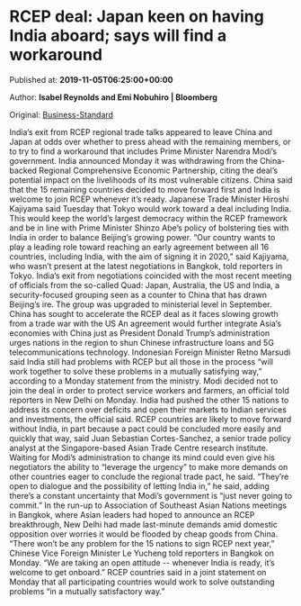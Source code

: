 
# RCEP deal: Japan keen on having India aboard; says will find a workaround

Published at: **2019-11-05T06:25:00+00:00**

Author: **Isabel Reynolds and Emi Nobuhiro | Bloomberg**

Original: [Business-Standard](https://www.business-standard.com/article/international/rcep-deal-japan-keen-on-having-india-aboard-says-will-find-a-workaround-119110500452_1.html)

India’s exit from RCEP regional trade talks appeared to leave China and Japan at odds over whether to press ahead with the remaining members, or to try to find a workaround that includes Prime Minister Narendra Modi’s government.
India announced Monday it was withdrawing from the China-backed Regional Comprehensive Economic Partnership, citing the deal’s potential impact on the livelihoods of its most vulnerable citizens. China said that the 15 remaining countries decided to move forward first and India is welcome to join RCEP whenever it’s ready.
Japanese Trade Minister Hiroshi Kajiyama said Tuesday that Tokyo would work toward a deal including India. This would keep the world’s largest democracy within the RCEP framework and be in line with Prime Minister Shinzo Abe’s policy of bolstering ties with India in order to balance Beijing’s growing power.
“Our country wants to play a leading role toward reaching an early agreement between all 16 countries, including India, with the aim of signing it in 2020,” said Kajiyama, who wasn’t present at the latest negotiations in Bangkok, told reporters in Tokyo.
India’s exit from negotiations coincided with the most recent meeting of officials from the so-called Quad: Japan, Australia, the US and India, a security-focused grouping seen as a counter to China that has drawn Beijing’s ire. The group was upgraded to ministerial level in September.
China has sought to accelerate the RCEP deal as it faces slowing growth from a trade war with the US An agreement would further integrate Asia’s economies with China just as President Donald Trump’s administration urges nations in the region to shun Chinese infrastructure loans and 5G telecommunications technology.
Indonesian Foreign Minister Retno Marsudi said India still had problems with RCEP but all those in the process “will work together to solve these problems in a mutually satisfying way,” according to a Monday statement from the ministry.
Modi decided not to join the deal in order to protect service workers and farmers, an official told reporters in New Delhi on Monday. India had pushed the other 15 nations to address its concern over deficits and open their markets to Indian services and investments, the official said.
RCEP countries are likely to move forward without India, in part because a pact could be concluded more easily and quickly that way, said Juan Sebastian Cortes-Sanchez, a senior trade policy analyst at the Singapore-based Asian Trade Centre research institute. Waiting for Modi’s administration to change its mind could even give his negotiators the ability to “leverage the urgency” to make more demands on other countries eager to conclude the regional trade pact, he said.
“They’re open to dialogue and the possibility of letting India in,” he said, adding there’s a constant uncertainty that Modi’s government is “just never going to commit.”
In the run-up to Association of Southeast Asian Nations meetings in Bangkok, where Asian leaders had hoped to announce an RCEP breakthrough, New Delhi had made last-minute demands amid domestic opposition over worries it would be flooded by cheap goods from China.
“There won’t be any problem for the 15 nations to sign RCEP next year,” Chinese Vice Foreign Minister Le Yucheng told reporters in Bangkok on Monday. “We are taking an open attitude -- whenever India is ready, it’s welcome to get onboard.”
RCEP countries said in a joint statement on Monday that all participating countries would work to solve outstanding problems “in a mutually satisfactory way.”

